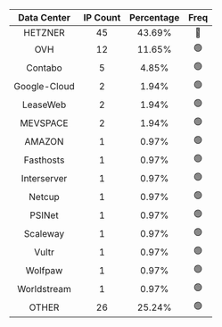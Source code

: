 | Data Center | IP Count | Percentage | Freq |
|:------------:|:--------:|:-----------:|:-----:|
| HETZNER | 45 | 43.69% | 🔴 |
| OVH | 12 | 11.65% | 🟢 |
| Contabo | 5 | 4.85% | 🟢 |
| Google-Cloud | 2 | 1.94% | 🟢 |
| LeaseWeb | 2 | 1.94% | 🟢 |
| MEVSPACE | 2 | 1.94% | 🟢 |
| AMAZON | 1 | 0.97% | 🟢 |
| Fasthosts | 1 | 0.97% | 🟢 |
| Interserver | 1 | 0.97% | 🟢 |
| Netcup | 1 | 0.97% | 🟢 |
| PSINet | 1 | 0.97% | 🟢 |
| Scaleway | 1 | 0.97% | 🟢 |
| Vultr | 1 | 0.97% | 🟢 |
| Wolfpaw | 1 | 0.97% | 🟢 |
| Worldstream | 1 | 0.97% | 🟢 |
| OTHER | 26 | 25.24% | 🟢 |
